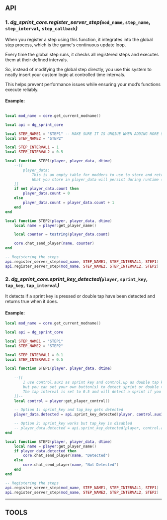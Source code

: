 ## API

### 1. ***dg_sprint_core.register_server_step(***`mod_name`, `step_name`, `step_interval`, `step_callback`***)***

When you register a step using this function, it integrates into the global step process, which is the game's continuous update loop. 

Every time the global step runs, it checks all registered steps and executes them at their defined intervals.

So, instead of modifying the global step directly, you use this system to neatly insert your custom logic at controlled time intervals. 

This helps prevent performance issues while ensuring your mod’s functions execute reliably.

#### Example:
```lua

local mod_name = core.get_current_modname()

local api = dg_sprint_core

local STEP_NAME1 = "STEP1" -- MAKE SURE IT IS UNQIUE WHEN ADDING MORE STEPS
local STEP_NAME2 = "STEP2"

local STEP_INTERVAL1 = 1
local STEP_INTERVAL2 = 0.5

local function STEP1(player, player_data, dtime)
    --[[
        player_data:
            This is an empty table for modders to use to store and retrieve player values through multiple steps.
            What you store in player_data will persist during runtime (data gets deleted after server restart)
    ]]
    if not player_data.count then
        player_data.count = 0
    else
        player_data.count = player_data.count + 1
    end
end

local function STEP2(player, player_data, dtime)
    local name = player:get_player_name()

    local counter = tostring(player_data.count)

    core.chat_send_player(name, counter)
end

-- Registering the steps
api.register_server_step(mod_name, STEP_NAME1, STEP_INTERVAL1, STEP1)
api.register_server_step(mod_name, STEP_NAME2, STEP_INTERVAL2, STEP2)

```

### 2. ***dg_sprint_core.sprint_key_detected(***`player`, `sprint_key`, `tap_key`, `tap_interval`***)***
It detects if a sprint key is pressed or double tap have been detected and returns true when it does.

#### Example:

```lua
local mod_name = core.get_current_modname()

local api = dg_sprint_core

local STEP_NAME1 = "STEP1" 
local STEP_NAME2 = "STEP2"

local STEP_INTERVAL1 = 0.1
local STEP_INTERVAL2 = 0.5

local function STEP1(player, player_data, dtime)
    
    --[[
        I use control.aux1 as sprint key and control.up as double tap key,
        but you can set your own button(s) to detect sprint or double tap.
        The tap interval is set to 0.5 and will detect a sprint if you tap the button twice in that time.
    ]]--
    local control = player:get_player_control()

    -- Option 1: sprint_key and tap_key gets detected 
    player_data.detected = api.sprint_key_detected(player, control.aux1, control.up, 0.5)

    -- Option 2: sprint_key works but tap_key is disabled 
    -- player_data.detected = api.sprint_key_detected(player, control.aux1, false, 0.5)
end

local function STEP2(player, player_data, dtime)
    local name = player:get_player_name()
    if player_data.detected then
        core.chat_send_player(name, "Detected")
    else
        core.chat_send_player(name, "Not Detected")
    end
end

-- Registering the steps
api.register_server_step(mod_name, STEP_NAME1, STEP_INTERVAL1, STEP1)
api.register_server_step(mod_name, STEP_NAME2, STEP_INTERVAL2, STEP2)   
```

---

## TOOLS
